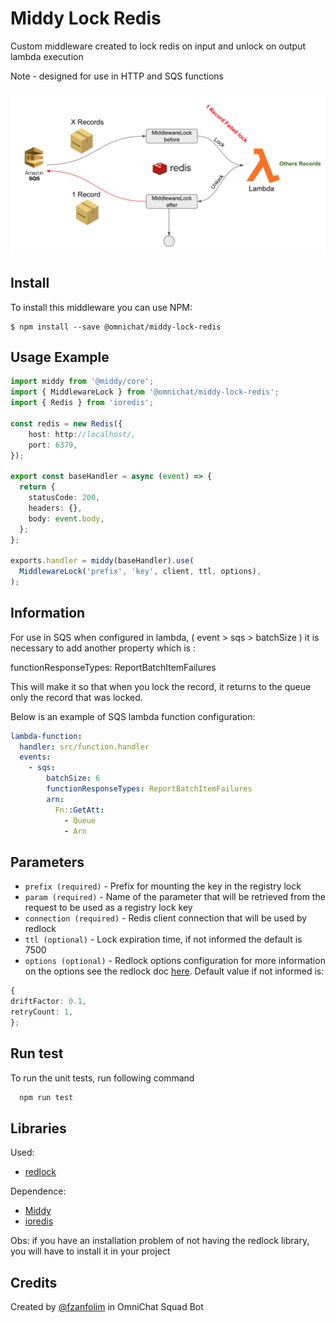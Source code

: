 # Middy Lock Redis

Custom middleware created to lock redis on input and unlock on output lambda execution

Note - designed for use in HTTP and SQS functions

![Fluxo](https://raw.githubusercontent.com/OmniChat/middy-lock-redis/readme/image/fluxo2.png)

## Install

To install this middleware you can use NPM:

```ssh
$ npm install --save @omnichat/middy-lock-redis
```

## Usage Example

```typescript
import middy from '@middy/core';
import { MiddlewareLock } from '@omnichat/middy-lock-redis';
import { Redis } from 'ioredis';

const redis = new Redis({
    host: http://localhost/,
    port: 6379,
});

export const baseHandler = async (event) => {
  return {
    statusCode: 200,
    headers: {},
    body: event.body,
  };
};

exports.handler = middy(baseHandler).use(
  MiddlewareLock('prefix', 'key', client, ttl, options),
);
```

## Information

For use in SQS when configured in lambda, ( event > sqs > batchSize ) it is necessary to add another property which is :

functionResponseTypes: ReportBatchItemFailures

This will make it so that when you lock the record, it returns to the queue only the record that was locked.

Below is an example of SQS lambda function configuration:

```yaml
lambda-function:
  handler: src/function.handler
  events:
    - sqs:
        batchSize: 6
        functionResponseTypes: ReportBatchItemFailures
        arn:
          Fn::GetAtt:
            - Queue
            - Arn
```

## Parameters

- `prefix (required)` - Prefix for mounting the key in the registry lock
- `param (required)` - Name of the parameter that will be retrieved from the request to be used as a registry lock key
- `connection (required)` - Redis client connection that will be used by redlock
- `ttl (optional)` - Lock expiration time, if not informed the default is 7500
- `options (optional)` - Redlock options configuration for more information on the options see the redlock doc [here](https://github.com/mike-marcacci/node-redlock). Default value if not informed is:

```typescript
{
driftFactor: 0.1,
retryCount: 1,
};
```

## Run test

To run the unit tests, run following command

```bash
  npm run test
```

## Libraries

Used:

- [redlock](https://github.com/mike-marcacci/node-redlock)

Dependence:

- [Middy](https://github.com/middyjs/middy)
- [ioredis](https://github.com/luin/ioredis)

Obs: if you have an installation problem of not having the redlock library, you will have to install it in your project

## Credits

Created by [@fzanfolim](https://github.com/fzanfolim) in OmniChat Squad Bot
